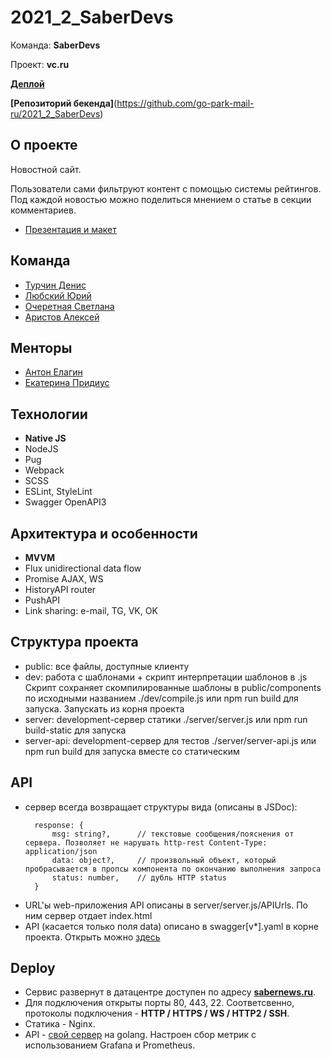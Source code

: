 # 2021_2_SaberDevs
Команда: **SaberDevs**

Проект: **vc.ru**

**[Деплой](https://sabernews.ru)**

**[Репозиторий бекенда]**(https://github.com/go-park-mail-ru/2021_2_SaberDevs)

## О проекте
Новостной сайт. 

Пользователи сами фильтруют контент с помощью системы рейтингов. Под каждой новостью можно поделиться мнением о статье в секции комментариев.

- [Презентация и макет](https://drive.google.com/drive/folders/13MDMsLdPp8RBGdvUscu2sP_XIzrElihA?usp=sharing)

## Команда
- [Турчин Денис](https://github.com/Denactive)
- [Любский Юрий](https://github.com/yurij-lyubskij)
- [Очеретная Светлана](https://github.com/Svetlanlka)
- [Аристов Алексей](https://github.com/MollenAR)

## Менторы
- [Антон Елагин](https://github.com/AntonElagin)
- [Екатерина Придиус](https://github.com/pringleskate)
 
## Технологии
- **Native JS**
- NodeJS
- Pug
- Webpack
- SCSS
- ESLint, StyleLint
- Swagger OpenAPI3

## Архитектура и особенности
- **MVVM**
- Flux unidirectional data flow
- Promise AJAX, WS
- HistoryAPI router
- PushAPI
- Link sharing: e-mail, TG, VK, OK

## Структура проекта
- public: все файлы, доступные клиенту
- dev: работа с шаблонами + скрипт интерпретации шаблонов в .js
  Скрипт сохраняет скомпилированные шаблоны в public/components по исходными названием
  ./dev/compile.js или npm run build для запуска. Запускать из корня проекта
- server: development-сервер статики
  ./server/server.js или npm run build-static для запуска
- server-api: development-сервер для тестов
  ./server/server-api.js или npm run build для запуска вместе со статическим

## API
- сервер всегда возвращает структуры вида (описаны в JSDoc):
  ```
    response: {
        msg: string?,      // текстовые сообщения/пояснения от сервера. Позволяет не нарушать http-rest Content-Type: application/json
        data: object?,     // произвольный объект, который пробрасывается в пропсы компонента по окончанию выполнения запроса
        status: number,    // дубль HTTP status
    }
  ```
- URL'ы web-приложения API описаны в server/server.js/APIUrls. По ним сервер отдает index.html
- API (касается только поля data) описано в swagger[v*].yaml в корне проекта. Открыть можно [здесь](https://editor.swagger.io)

## Deploy
- Сервис развернут в датацентре доступен по адресу **[sabernews.ru](https://sabernews.ru)**.
- Для подключения открыты порты 80, 443, 22. Соответсвенно, протоколы подключения - **HTTP / HTTPS / WS / HTTP2 / SSH**.
- Статика - Nginx.
- API - [свой сервер]((https://github.com/go-park-mail-ru/2021_2_SaberDevs)) на golang. Настроен сбор метрик с использованием Grafana и Prometheus.
